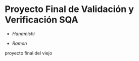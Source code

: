 Proyecto Final de Validación y Verificación SQA
=========
* *Hanamishi*

* *Ramon*

proyecto final del viejo
